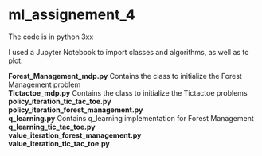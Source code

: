 # ml_assignement_4

The code is in python 3xx

I used a Jupyter Notebook to import classes and algorithms, as well as to plot.

**Forest_Management_mdp.py** Contains the class to initialize the Forest Management problem  
**Tictactoe_mdp.py** Contains  the class to initialize the Tictactoe problems  
**policy_iteration_tic_tac_toe.py**  
**policy_iteration_forest_management.py**  
**q_learning.py** Contains q_learning implementation for Forest Management  
**q_learning_tic_tac_toe.py**  
**value_iteration_forest_management.py**  
**value_iteration_tic_tac_toe.py**  
